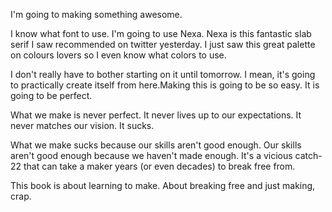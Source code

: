 I'm going to making something awesome.

I know what font to use. I'm going to use Nexa. Nexa is this fantastic slab serif I saw recommended on twitter yesterday. I just saw this great palette on colours lovers so I even know what colors to use. 

I don't really have to bother starting on it until tomorrow. I mean, it's going to practically create itself from here.Making this is going to be so easy. It is going to be perfect. 

What we make is never perfect. It never lives up to our expectations. It never matches our vision. It sucks. 

What we make sucks because our skills aren't good enough. Our skills aren't good enough because we haven't made enough.
It's a vicious catch-22 that can take a maker years (or even decades) to break free from. 

This book is about learning to make. About breaking free and just making, crap.
